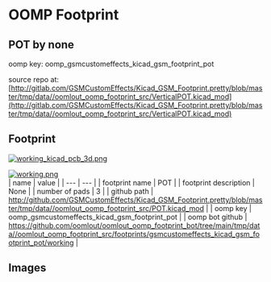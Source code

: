 # OOMP Footprint  
## POT  by none  
  
oomp key: oomp_gsmcustomeffects_kicad_gsm_footprint_pot  
  
source repo at: [http://gitlab.com/GSMCustomEffects/Kicad_GSM_Footprint.pretty/blob/master/tmp/data//oomlout_oomp_footprint_src/VerticalPOT.kicad_mod](http://gitlab.com/GSMCustomEffects/Kicad_GSM_Footprint.pretty/blob/master/tmp/data//oomlout_oomp_footprint_src/VerticalPOT.kicad_mod)  
## Footprint  
  
[![working_kicad_pcb_3d.png](working_kicad_pcb_3d_600.png)](working_kicad_pcb_3d.png)  
  
[![working.png](working_600.png)](working.png)  
| name | value | 
| --- | --- | 
| footprint name | POT | 
| footprint description | None | 
| number of pads | 3 | 
| github path | http://github.com/GSMCustomEffects/Kicad_GSM_Footprint.pretty/blob/master/tmp/data//oomlout_oomp_footprint_src/POT.kicad_mod | 
| oomp key | oomp_gsmcustomeffects_kicad_gsm_footprint_pot | 
| oomp bot github | https://github.com/oomlout/oomlout_oomp_footprint_bot/tree/main/tmp/data//oomlout_oomp_footprint_src/footprints/gsmcustomeffects_kicad_gsm_footprint_pot/working | 
## Images  
